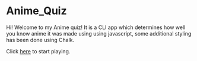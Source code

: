 # Anime_Quiz
 Hi! Welcome to my Anime quiz! It is a CLI app which determines how well you know anime it was made using using javascript, some additional styling has been done using Chalk.

 Click [here](https://replit.com/@apoornima/Anime-quiz?embed=1&output=1) to start playing.
